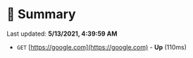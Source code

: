 # 📖 Summary
Last updated: **5/13/2021, 4:39:59 AM**

- `GET` [https://google.com](https://google.com) - **Up** (110ms)
